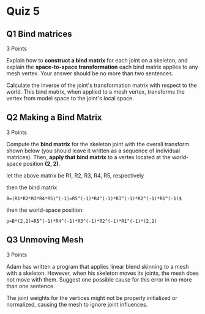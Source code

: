 # Quiz 5

## Q1 Bind matrices

3 Points

Explain how to **construct a bind matrix** for each joint on a skeleton, and explain the **space-to-space transformation** each bind matrix applies to any mesh vertex. Your answer should be no more than two sentences.

Calculate the inverse of the joint's transformation matrix with respect to the world. This bind matrix, when applied to a mesh vertex, transforms the vertex from model space to the joint's local space.

## Q2 Making a Bind Matrix

3 Points

Compute the **bind matrix** for the skeleton joint with the overall transform shown below (you should leave it written as a sequence of individual matrices). Then, **apply that bind matrix** to a vertex located at the world-space position **(2, 2)**.

let the above matrix be R1, R2, R3, R4, R5, respectively 

then the bind matrix  

`B=(R1*R2*R3*R4*R5)^(-1)=R5^(-1)*R4^(-1)*R3^(-1)*R2^(-1)*R1^(-1)$`

then the world-space position: 

`p=B*(2,2)=R5^(-1)*R4^(-1)*R3^(-1)*R2^(-1)*R1^(-1)*(2,2)`

## Q3 Unmoving Mesh

3 Points

Adam has written a program that applies linear blend skinning to a mesh with a skeleton. However, when his skeleton moves its joints, the mesh does not move with them. Suggest one possible cause for this error in no more than one sentence.

The joint weights for the vertices might not be properly initialized or normalized, causing the mesh to ignore joint influences.